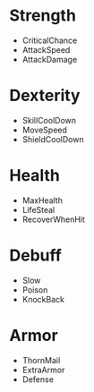 # Strength

- CriticalChance
- AttackSpeed
- AttackDamage

# Dexterity

- SkillCoolDown
- MoveSpeed
- ShieldCoolDown

# Health

- MaxHealth
- LifeSteal
- RecoverWhenHit

# Debuff

- Slow
- Poison
- KnockBack

# Armor

- ThornMail
- ExtraArmor
- Defense